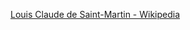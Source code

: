﻿[Louis Claude de Saint-Martin - Wikipedia](https://en.wikipedia.org/wiki/Louis_Claude_de_Saint-Martin)